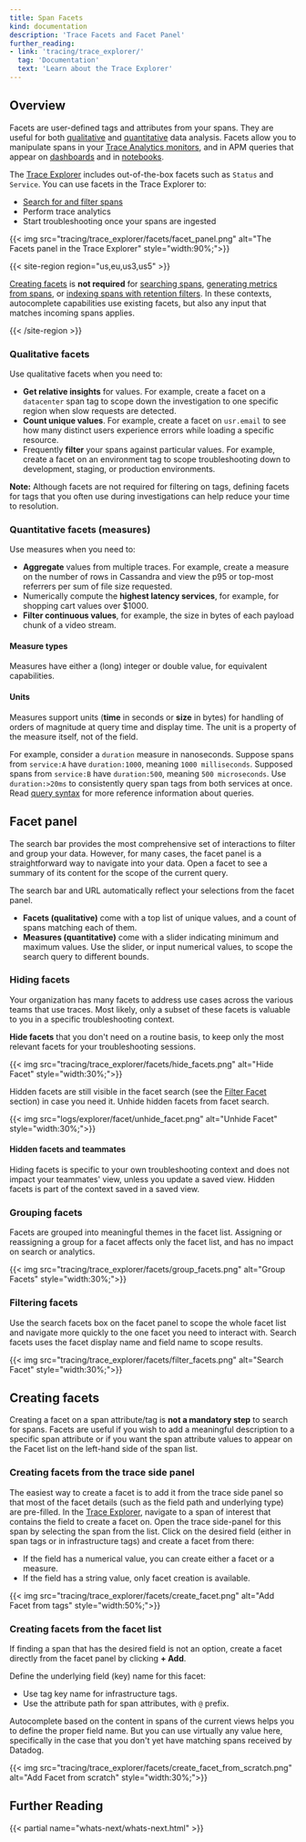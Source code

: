 ```yaml
---
title: Span Facets
kind: documentation
description: 'Trace Facets and Facet Panel'
further_reading:
- link: 'tracing/trace_explorer/'
  tag: 'Documentation'
  text: 'Learn about the Trace Explorer'
---
```


## Overview

Facets are user-defined tags and attributes from your spans. They are useful for both [qualitative](#qualitative-facets) and [quantitative](#quantitative-facets-measures) data analysis. Facets allow you to manipulate spans in your [Trace Analytics monitors][3], and in APM queries that appear on [dashboards][4] and in [notebooks][5].

The [Trace Explorer][6] includes out-of-the-box facets such as `Status` and `Service`. You can use facets in the Trace Explorer to:

- [Search for and filter spans][1]
- Perform trace analytics
- Start troubleshooting once your spans are ingested

{{< img src="tracing/trace_explorer/facets/facet_panel.png" alt="The Facets panel in the Trace Explorer" style="width:90%;">}}

{{< site-region region="us,eu,us3,us5" >}}

[Creating facets](#creating-facets) is **not required** for [searching spans][1], [generating metrics from spans][2], or [indexing spans with retention filters][3]. In these contexts, autocomplete capabilities use existing facets, but also any input that matches incoming spans applies.

[1]: /tracing/trace_explorer/search
[2]: /tracing/trace_pipeline/generate_metrics
[3]: /tracing/trace_pipeline/trace_retention/#retention-filters

{{< /site-region >}}

### Qualitative facets

Use qualitative facets when you need to:

- **Get relative insights** for values. For example, create a facet on a `datacenter` span tag to scope down the investigation to one specific region when slow requests are detected.
- **Count unique values**. For example, create a facet on `usr.email` to see how many distinct users experience errors while loading a specific resource.
- Frequently **filter** your spans against particular values. For example, create a facet on an environment tag to scope troubleshooting down to development, staging, or production environments.<br>

**Note:** Although facets are not required for filtering on tags, defining facets for tags that you often use during investigations can help reduce your time to resolution.

### Quantitative facets (measures)

Use measures when you need to:
- **Aggregate** values from multiple traces. For example, create a measure on the number of rows in Cassandra and view the p95 or top-most referrers per sum of file size requested.
- Numerically compute the **highest latency services**, for example, for shopping cart values over $1000.
- **Filter continuous values**, for example, the size in bytes of each payload chunk of a video stream.

#### Measure types

Measures have either a (long) integer or double value, for equivalent capabilities.

#### Units

Measures support units (**time** in seconds or **size** in bytes) for handling of orders of magnitude at query time and display time. The unit is a property of the measure itself, not of the field.

For example, consider a `duration` measure in nanoseconds. Suppose spans from `service:A` have `duration:1000`, meaning `1000 milliseconds`. Supposed spans from `service:B` have `duration:500`, meaning `500 microseconds`. Use `duration:>20ms` to consistently query span tags from both services at once. Read [query syntax][1] for more reference information about queries. 

## Facet panel

The search bar provides the most comprehensive set of interactions to filter and group your data. However, for many cases, the facet panel is a straightforward way to navigate into your data. Open a facet to see a summary of its content for the scope of the current query.

The search bar and URL automatically reflect your selections from the facet panel.

- **Facets (qualitative)** come with a top list of unique values, and a count of spans matching each of them.
- **Measures (quantitative)** come with a slider indicating minimum and maximum values. Use the slider, or input numerical values, to scope the search query to different bounds.

### Hiding facets

Your organization has many facets to address use cases across the various teams that use traces. Most likely, only a subset of these facets is valuable to you in a specific troubleshooting context.

**Hide facets** that you don't need on a routine basis, to keep only the most relevant facets for your troubleshooting sessions.

{{< img src="tracing/trace_explorer/facets/hide_facets.png" alt="Hide Facet" style="width:30%;">}}

Hidden facets are still visible in the facet search (see the [Filter Facet](#filtering-facets) section) in case you need it. Unhide hidden facets from facet search.

{{< img src="logs/explorer/facet/unhide_facet.png" alt="Unhide Facet" style="width:30%;">}}

#### Hidden facets and teammates

Hiding facets is specific to your own troubleshooting context and does not impact your teammates' view, unless you update a saved view. Hidden facets is part of the context saved in a saved view.

### Grouping facets

Facets are grouped into meaningful themes in the facet list. Assigning or reassigning a group for a facet affects only the facet list, and has no impact on search or analytics.

{{< img src="tracing/trace_explorer/facets/group_facets.png" alt="Group Facets" style="width:30%;">}}

### Filtering facets

Use the search facets box on the facet panel to scope the whole facet list and navigate more quickly to the one facet you need to interact with. Search facets uses the facet display name and field name to scope results.

{{< img src="tracing/trace_explorer/facets/filter_facets.png" alt="Search Facet" style="width:30%;">}}

## Creating facets

Creating a facet on a span attribute/tag is **not a mandatory step** to search for spans. Facets are useful if you wish to add a meaningful description to a specific span attribute or if you want the span attribute values to appear on the Facet list on the left-hand side of the span list.

### Creating facets from the trace side panel

The easiest way to create a facet is to add it from the trace side panel so that most of the facet details (such as the field path and underlying type) are pre-filled. In the [Trace Explorer][1], navigate to a span of interest that contains the field to create a facet on. Open the trace side-panel for this span by selecting the span from the list. Click on the desired field (either in span tags or in infrastructure tags) and create a facet from there:

- If the field has a numerical value, you can create either a facet or a measure.
- If the field has a string value, only facet creation is available.

{{< img src="tracing/trace_explorer/facets/create_facet.png" alt="Add Facet from tags" style="width:50%;">}}

### Creating facets from the facet list

If finding a span that has the desired field is not an option, create a facet directly from the facet panel by clicking **+ Add**.

Define the underlying field (key) name for this facet:

- Use tag key name for infrastructure tags.
- Use the attribute path for span attributes, with `@` prefix.

Autocomplete based on the content in spans of the current views helps you to define the proper field name. But you can use virtually any value here, specifically in the case that you don't yet have matching spans received by Datadog.

{{< img src="tracing/trace_explorer/facets/create_facet_from_scratch.png" alt="Add Facet from scratch" style="width:30%;">}}

## Further Reading

{{< partial name="whats-next/whats-next.html" >}}

[1]: /tracing/trace_explorer/query_syntax/
[2]: /tracing/trace_explorer/group/
[3]: /monitors/types/apm/?tab=analytics
[4]: /dashboards/widgets/
[5]: /notebooks/
[6]: /tracing/trace_explorer/

